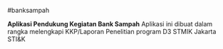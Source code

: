 #banksampah

**Aplikasi Pendukung Kegiatan Bank Sampah**
Aplikasi ini dibuat dalam rangka melengkapi KKP/Laporan Penelitian program D3 STMIK Jakarta STI&K
